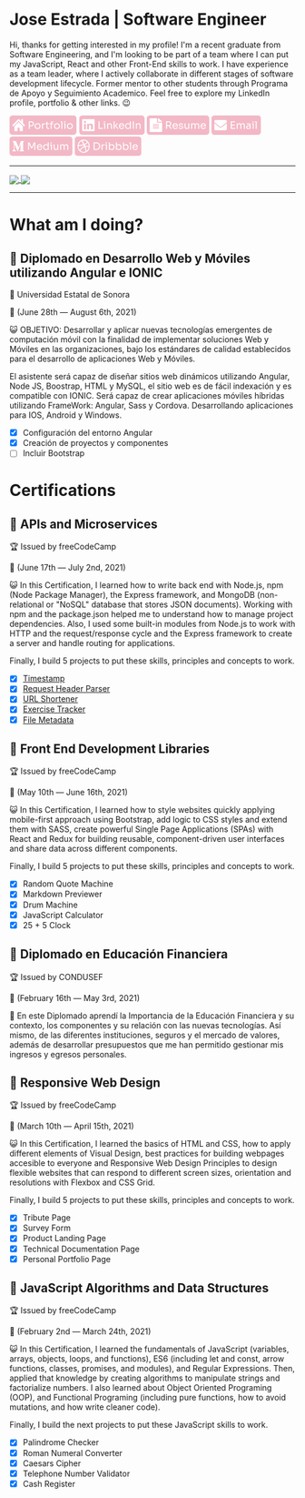 # Jose Estrada | Software Engineer

Hi, thanks for getting interested in my profile! I'm a recent graduate from Software Engineering, and I'm looking to be part of a team where I can put my JavaScript, React and other Front-End skills to work. I have experience as a team leader, where I actively collaborate in different stages of software development lifecycle. Former mentor to other students through Programa de Apoyo y Seguimiento Academico. Feel free to explore my LinkedIn profile, portfolio & other links. 😉

[![alt text][1.1]][1]
[![alt text][2.1]][2]
[![alt text][3.1]][3]
[![alt text][4.1]][4]
[![alt text][5.1]][5]
[![alt text][6.1]][6]

<hr>

<a href="https://github.com/nadiemedicejose">
  <img align="center" src="https://github-readme-stats.vercel.app/api/top-langs/?username=nadiemedicejose&title_color=F3B8C6&theme=dracula" />
</a>
<a href="https://github.com/nadiemedicejose">
  <img align="center" src="https://github-readme-stats.vercel.app/api?username=nadiemedicejose&title_color=F3B8C6&show_icons=true&count_private=true&theme=dracula" />
</a>

<hr>

# What am I doing?

## 📜 Diplomado en Desarrollo Web y Móviles utilizando Angular e IONIC
🏫 Universidad Estatal de Sonora

📆 (June 28th — August 6th, 2021)

😺 OBJETIVO: Desarrollar y aplicar nuevas tecnologías emergentes de computación móvil con la finalidad de implementar soluciones Web y Móviles en las organizaciones, bajo los estándares de calidad establecidos para el desarrollo de aplicaciones Web y Móviles.

El asistente será capaz de diseñar sitios web dinámicos utilizando Angular, Node JS, Boostrap, HTML y MySQL, el sitio web es de fácil indexación y es compatible con IONIC.
Será capaz de crear aplicaciones móviles híbridas utilizando FrameWork: Angular, Sass y Cordova. Desarrollando aplicaciones para IOS, Android y Windows.

* [x] Configuración del entorno Angular
* [x] Creación de proyectos y componentes
* [ ] Incluir Bootstrap

# Certifications
## 📘 APIs and Microservices
🏆 Issued by freeCodeCamp

📆 (June 17th — July 2nd, 2021)

😺 In this Certification, I learned how to write back end with Node.js, npm (Node Package Manager), the Express framework, and MongoDB (non-relational or "NoSQL" database that stores JSON documents). Working with npm and the package.json helped me to understand how to manage project dependencies. Also, I used some built-in modules from Node.js to work with HTTP and the request/response cycle and the Express framework to create a server and handle routing for applications.

Finally, I build 5 projects to put these skills, principles and concepts to work.

* [x] [Timestamp](https://timestamp.nadiemedicejose.repl.co)
* [x] [Request Header Parser](https://headerparser.nadiemedicejose.repl.co)
* [x] [URL Shortener](https://urlshortener.nadiemedicejose.repl.co)
* [x] [Exercise Tracker](https://exercisetracker.nadiemedicejose.repl.co)
* [x] [File Metadata](https://filemetadata.nadiemedicejose.repl.co)

## 📘 Front End Development Libraries
🏆 Issued by freeCodeCamp

📆 (May 10th — June 16th, 2021)

😺 In this Certification, I learned how to style websites quickly applying mobile-first approach using Bootstrap, add logic to CSS styles and extend them with SASS, create powerful Single Page Applications (SPAs) with React and Redux for building reusable, component-driven user interfaces and share data across different components.

Finally, I build 5 projects to put these skills, principles and concepts to work. 

* [x] Random Quote Machine
* [x] Markdown Previewer
* [x] Drum Machine
* [x] JavaScript Calculator
* [x] 25 + 5 Clock

## 📒 Diplomado en Educación Financiera
🏆 Issued by CONDUSEF

📆 (February 16th — May 3rd, 2021)

🤑 En este Diplomado aprendí la Importancia de la Educación Financiera y su contexto, los componentes y su relación con las nuevas tecnologías. Así mismo, de las diferentes instituciones, seguros y el mercado de valores, además de desarrollar presupuestos que me han permitido gestionar mis ingresos y egresos personales.

## 📗 Responsive Web Design
🏆 Issued by freeCodeCamp

📆 (March 10th — April 15th, 2021)

😺 In this Certification, I learned the basics of HTML and CSS, how to apply different elements of Visual Design, best practices for building webpages accesible to everyone and Responsive Web Design Principles to design flexible websites that can respond to different screen sizes, orientation and resolutions with Flexbox and CSS Grid.

Finally, I build 5 projects to put these skills, principles and concepts to work. 

* [x] Tribute Page
* [x] Survey Form
* [x] Product Landing Page
* [x] Technical Documentation Page
* [x] Personal Portfolio Page

## 📕 JavaScript Algorithms and Data Structures
🏆 Issued by freeCodeCamp

📆 (February 2nd — March 24th, 2021)

😺 In this Certification, I learned the fundamentals of JavaScript (variables, arrays, objects, loops, and functions), ES6 (including let and const, arrow functions, classes, promises, and modules), and Regular Expressions. Then, applied that knowledge by creating algorithms to manipulate strings and factorialize numbers. I also learned about Object Oriented Programing (OOP), and Functional Programing (including pure functions, how to avoid mutations, and how write cleaner code).

Finally, I build the next projects to put these JavaScript skills to work.

* [x] Palindrome Checker
* [x] Roman Numeral Converter
* [x] Caesars Cipher
* [x] Telephone Number Validator
* [x] Cash Register

[1.1]: /tags/Portfolio.png "Portfolio"
[2.1]: /tags/LinkedIn.png "LinkedIn"
[3.1]: /tags/Resume.png "Resume"
[4.1]: /tags/Email.png "Email"
[5.1]: /tags/Medium.png "Medium"
[6.1]: /tags/Dribbble.png "Dribble"

[1]: https://nadiemedicejose.web.app
[2]: https://www.linkedin.com/in/nadiemedicejose/
[3]: https://nadiemedicejose.web.app/resume
[4]: mailto:j.estrada49@gmail.com
[5]: https://nadiemedicejose.medium.com
[6]: https://dribbble.com/nadiemedicejose
